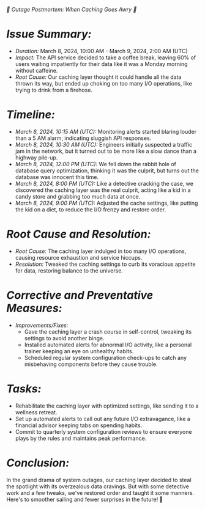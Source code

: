 *🚀 Outage Postmortem: When Caching Goes Awry 🚀*

# *Issue Summary:*
- *Duration:* March 8, 2024, 10:00 AM - March 9, 2024, 2:00 AM (UTC)
- *Impact:* The API service decided to take a coffee break, leaving 60% of users waiting impatiently for their data like it was a Monday morning without caffeine.
- *Root Cause:* Our caching layer thought it could handle all the data thrown its way, but ended up choking on too many I/O operations, like trying to drink from a firehose.

# *Timeline:*
- *March 8, 2024, 10:15 AM (UTC):* Monitoring alerts started blaring louder than a 5 AM alarm, indicating sluggish API responses.
- *March 8, 2024, 10:30 AM (UTC):* Engineers initially suspected a traffic jam in the network, but it turned out to be more like a slow dance than a highway pile-up.
- *March 8, 2024, 12:00 PM (UTC):* We fell down the rabbit hole of database query optimization, thinking it was the culprit, but turns out the database was innocent this time.
- *March 8, 2024, 8:00 PM (UTC):* Like a detective cracking the case, we discovered the caching layer was the real culprit, acting like a kid in a candy store and grabbing too much data at once.
- *March 8, 2024, 9:00 PM (UTC):* Adjusted the cache settings, like putting the kid on a diet, to reduce the I/O frenzy and restore order.

# *Root Cause and Resolution:*
- *Root Cause:* The caching layer indulged in too many I/O operations, causing resource exhaustion and service hiccups.
- *Resolution:* Tweaked the caching settings to curb its voracious appetite for data, restoring balance to the universe.

# *Corrective and Preventative Measures:*
- *Improvements/Fixes:*
  - Gave the caching layer a crash course in self-control, tweaking its settings to avoid another binge.
  - Installed automated alerts for abnormal I/O activity, like a personal trainer keeping an eye on unhealthy habits.
  - Scheduled regular system configuration check-ups to catch any misbehaving components before they cause trouble.
# *Tasks:*
  - Rehabilitate the caching layer with optimized settings, like sending it to a wellness retreat.
  - Set up automated alerts to call out any future I/O extravagance, like a financial advisor keeping tabs on spending habits.
  - Commit to quarterly system configuration reviews to ensure everyone plays by the rules and maintains peak performance.

# *Conclusion:*
In the grand drama of system outages, our caching layer decided to steal the spotlight with its overzealous data cravings. But with some detective work and a few tweaks, we've restored order and taught it some manners. Here's to smoother sailing and fewer surprises in the future! 🎉
